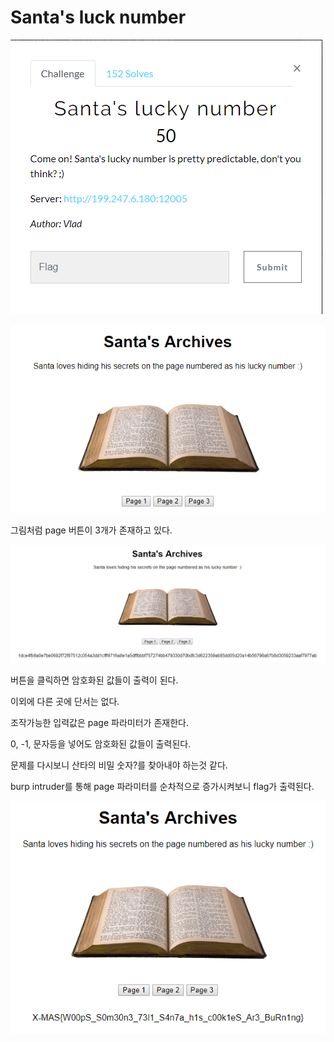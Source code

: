 # Santa's luck number

![Alt text](001.png)

![Alt text](002.png)

그림처럼 page 버튼이 3개가 존재하고 있다.

![Alt text](003.png)

버튼을 클릭하면 암호화된 값들이 출력이 된다.

이외에 다른 곳에 단서는 없다.

조작가능한 입력값은 page 파라미터가 존재한다.

0, -1, 문자등을 넣어도 암호화된 값들이 출력된다.

문제를 다시보니 산타의 비밀 숫자?를 찾아내야 하는것 같다.

burp intruder를 통해 page 파라미터를 순차적으로 증가시켜보니 flag가 출력된다.

![Alt text](004.png)
